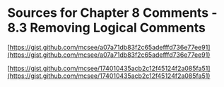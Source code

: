 # Sources for Chapter 8 Comments - 8.3 Removing Logical Comments


[https://gist.github.com/mcsee/a07a71db83f2c65adefffd736e77ee91](https://gist.github.com/mcsee/a07a71db83f2c65adefffd736e77ee91)

[https://gist.github.com/mcsee/174010435acb2c12f45124f2a085fa51](https://gist.github.com/mcsee/174010435acb2c12f45124f2a085fa51)